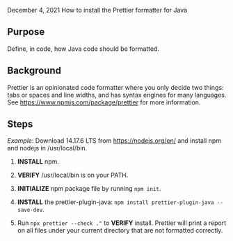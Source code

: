December 4, 2021
How to install the Prettier formatter for Java

## Purpose

Define, in code, how Java code should be formatted.

## Background

Prettier is an opinionated code formatter where you only decide two
things: tabs or spaces and line widths, and has syntax engines for
many languages. See https://www.npmjs.com/package/prettier for
more information.

## Steps

_Example_: Download 14.17.6 LTS from https://nodejs.org/en/
and install npm and nodejs in /usr/local/bin.

1. **INSTALL** npm.

2. **VERIFY** /usr/local/bin is on your PATH.

3. **INITIALIZE** npm package file by running `npm init`.

4. **INSTALL** the prettier-plugin-java: `npm install prettier-plugin-java --save-dev`.

5. Run `npx prettier --check ."` to **VERIFY** install. Prettier
   will print a report on all files under your current directory that
   are not formatted correctly.
